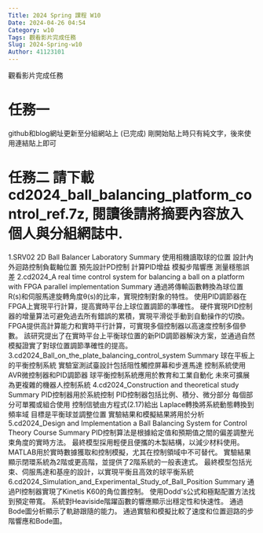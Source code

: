 ```yaml
---
Title: 2024 Spring 課程 W10
Date: 2024-04-26 04:54
Category: w10
Tags: 觀看影片完成任務
Slug: 2024-Spring-w10
Author: 41123101
---
```


觀看影片完成任務

<!-- PELICAN_END_SUMMARY -->
# 任務一
github和blog網址更新至分組網站上 (已完成)
剛開始貼上時只有純文字，後來使用連結貼上即可

# 任務二 請下載 cd2024_ball_balancing_platform_control_ref.7z, 閱讀後請將摘要內容放入個人與分組網誌中.
1.SRV02 2D Ball Balancer Laboratory Summary
使用相機讀取球的位置
設計內外迴路控制負載軸位置
預先設計PD控制
計算PID增益
模擬步階響應
測量穩態誤差
2.cd2024_A real time control system for balancing a ball on a platform with FPGA parallel implementation Summary
通過將傳輸函數轉換為球位置R(s)和伺服馬達旋轉角度θ(s)的比率，實現控制對象的特性。
使用PID調節器在FPGA上實現平行計算，提高實時平台上球位置調節的準確性。
硬件實現PID控制器的增量算法可避免過去所有錯誤的累積，實現平滑從手動到自動操作的切換。
FPGA提供高計算能力和實時平行計算，可實現多個控制器以高速度控制多個參數。
該研究提出了在實時平台上平衡球位置的新PID調節器解決方案，並通過自然模擬證實了對球位置調節準確性的提高。
3.cd2024_Ball_on_the_plate_balancing_control_system Summary
球在平板上的平衡控制系統
實驗室測試臺設計包括阻性觸控屏幕和步進馬達
控制系統使用AVR微控制器和PID調節器
球平衡控制系統應用於教育和工業自動化
未來可擴展為更複雜的機器人控制系統
4.cd2024_Construction and theoretical study Summary
PID控制器用於系統控制
PID控制器包括比例、積分、微分部分
每個部分可單獨或組合使用
控制信號由方程式(2.17)給出
Laplace轉換將系統動態轉換到頻率域
目標是平衡球並調整位置
實驗結果和模擬結果將用於分析
5.cd2024_Design and Implementation a Ball Balancing System for Control Theory Course  Summary
PID控制算法是根據給定值和預期值之間的偏差調整光束角度的實時方法。
最終模型採用輕便且便攜的木製結構，以減少材料使用。
MATLAB用於實時數據獲取和控制模擬，尤其在控制領域中不可替代。
實驗結果顯示閉環系統為2階或更高階，並提供了2階系統的一般表達式。
最終模型包括光束、伺服馬達和基座的設計，以實現平衡且高效的球平衡系統
6.cd2024_Simulation_and_Experimental_Study_of_Ball_Position  Summary
通過PI控制器實現了Kinetis K60的角位置控制。
使用Dodd's公式和極點配置方法找到預定帶寬。
系統對Heaviside階躍函數的響應顯示出穩定性和快速性。
通過Bode圖分析顯示了軌跡跟隨的能力。
通過實驗和模擬比較了速度和位置迴路的步階響應和Bode圖。